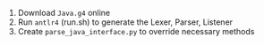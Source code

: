 1. Download `Java.g4` online
2. Run `antlr4` (run.sh) to generate the Lexer, Parser, Listener
3. Create `parse_java_interface.py` to override necessary methods

